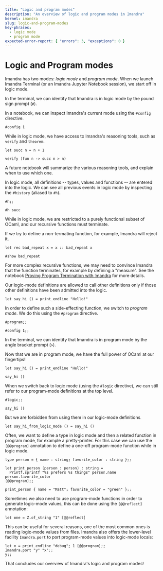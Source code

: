 ```yaml
---
title: "Logic and program modes"
description: "An overview of logic and program modes in Imandra"
kernel: imandra
slug: logic-and-program-modes
key-phrases:
  - logic mode
  - program mode
expected-error-report: { "errors": 3, "exceptions": 0 }
---
```


# Logic and Program modes

Imandra has two modes: *logic mode* and *program mode*. When we launch Imandra Terminal (or an Imandra Jupyter Notebook session), we start off in logic mode.

In the terminal, we can identify that Imandra is in logic mode by the pound sign prompt (`#`).

In a notebook, we can inspect Imandra's current mode using the `#config` directive.

```{.imandra .input}
#config 1
```

While in logic mode, we have access to Imandra's reasoning tools, such as `verify` and `theorem`.

```{.imandra .input}
let succ n = n + 1
```

```{.imandra .input}
verify (fun n -> succ n > n)
```

A future notebook will summarize the various reasoning tools, and explain when to use which one.

In logic mode, all definitions -- types, values and functions -- are entered into the logic. We can see all previous events in logic mode by inspecting the `#history` (aliased to `#h`).

```{.imandra .input}
#h;;
```

```{.imandra .input}
#h succ
```

While in logic mode, we are restricted to a purely functional subset of OCaml, and our recursive functions must terminate.

If we try to define a non-termating function, for example, Imandra will reject it.

```{.imandra .input}
let rec bad_repeat x = x :: bad_repeat x
```

```{.imandra .input}
#show bad_repeat
```

For more complex recursive functions, we may need to convince Imandra that the function terminates, for example by defining a "measure". See the notebook [Proving Program Termination with Imandra](Proving%20Program%20Termination%20with%20Imandra.md) for more details.

Our logic-mode definitions are allowed to call other definitions only if those other definitions have been admitted into the logic.

```{.imandra .input}
let say_hi () = print_endline "Hello!"
```

In order to define such a side-effecting function, we switch to *program mode*. We do this using the `#program` directive.

```{.imandra .input}
#program;;

#config 1;;
```

In the terminal, we can identify that Imandra is in program mode by the angle bracket prompt (`>`).

Now that we are in program mode, we have the full power of OCaml at our fingertips!

```{.imandra .input}
let say_hi () = print_endline "Hello!"
```

```{.imandra .input}
say_hi ()
```

When we switch back to logic mode (using the `#logic` directive), we can still refer to our program-mode definitions at the top level.

```{.imandra .input}
#logic;;

say_hi ()
```

But we are forbidden from using them in our logic-mode definitions.

```{.imandra .input}
let say_hi_from_logic_mode () = say_hi ()
```

Often, we want to define a type in logic mode and then a related function in program mode, for example a pretty-printer. For this case we can use the `[@@program]` annotation to define a one-off program-mode function while in logic mode.

```{.imandra .input}
type person = { name : string; favorite_color : string };;

let print_person (person : person) : string =
  Printf.sprintf "%s prefers %s things" person.name person.favorite_color
[@@program];;

print_person { name = "Matt"; favorite_color = "green" };;
```

Sometimes we also need to use program-mode functions in order to generate logic-mode values, this can be done using the `[@@reflect]` annotation:

```{.imandra .input}
let one = Z.of_string "1" [@@reflect]
```

This can be useful for several reasons, one of the most common ones is reading logic-mode values from files. Imandra also offers the lower-level facility `Imandra.port` to port program-mode values into logic-mode locals:

```{.imandra .input}
let x = print_endline "debug"; 1 [@@program];;
Imandra.port "y" "x";;
y;;
```

That concludes our overview of Imandra's logic and program modes!
